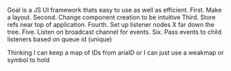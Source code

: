 Goal is a JS UI framework thats easy to use as well as efficient. First. Make a layout. Second. Change component creation to be intuitive Third. Store refs near top of application. Fourth. Set up listener nodes X far down the tree. Five. Listen on broadcast channel for events. Six. Pass events to child listeners based on queue id (unique)

Thinking I can keep a map of IDs from ariaID or I can just use a weakmap or symbol to hold
